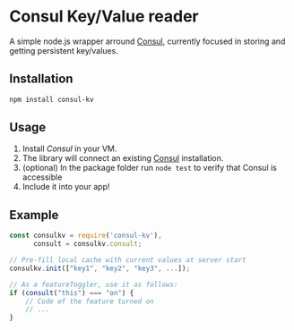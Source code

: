 # Consul Key/Value reader

A simple node.js wrapper arround [Consul](https://www.consul.io/intro/getting-started/kv.html), currently focused in storing and getting persistent key/values.

## Installation

```bash
npm install consul-kv
```

## Usage

1. Install *Consul* in your VM.
2. The library will connect an existing [Consul](https://www.consul.io/downloads.html)
   installation.
3. (optional) In the package folder run ```node test``` to verify that Consul is accessible
4. Include it into your app!

## Example

```javascript
const consulkv = require('consul-kv'),
	  consult = consulkv.consult;

// Pre-fill local cache with current values at server start 
consulkv.init(["key1", "key2", "key3", ...]);

// As a featureToggler, use it as follows:
if (consult("this") === "on") {
	// Code of the feature turned on
	// ...
}
```

